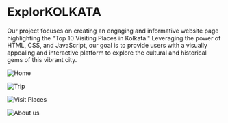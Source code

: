 # ExplorKOLKATA
Our project focuses on creating an engaging and informative website page highlighting the "Top 10 Visiting Places in Kolkata." Leveraging the power of HTML, CSS, and JavaScript, our goal is to provide users with a visually appealing and interactive platform to explore the cultural and historical gems of this vibrant city.


![Home](https://github.com/arkamaity01/ExplorKOLKATA/assets/144582962/2b57af07-6d50-4fca-9093-c118df568e18)

![Trip](https://github.com/arkamaity01/ExplorKOLKATA/assets/144582962/181ed910-8638-42d1-900c-cf40dda55151)

![Visit Places](https://github.com/arkamaity01/ExplorKOLKATA/assets/144582962/4b45b6d6-fa81-4722-8bdb-7a27541b77f2)

![About us](https://github.com/arkamaity01/ExplorKOLKATA/assets/144582962/b4493d2a-feb5-49f4-96b3-a2eb7ad977f2)
